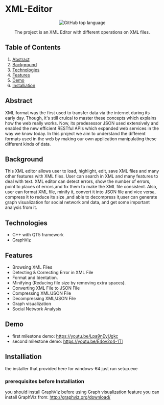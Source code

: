 # XML-Editor

<div align="center">

![GitHub top language](https://img.shields.io/badge/C%2B%2B-100.0%25-brightgreen)

The project is an XML Editor with different operations on XML files.
</div> 

## Table of Contents
1. [Abstract](#Abstract)
2. [Background](#Background)
3. [Technologies](#Technologies)
4. [Features](#Features)
5. [Demo](#Demo)
6. [Installiation](#Installiation)


## Abstract
 XML format was the first used to transfer data via the internet during its early day. Though, it's still cruical to master these concepts which explains how the web really works. Now, its predesessor JSON used extensively and enabled the new efficient RESTful APIs which expanded web services in the way we know today.
In this project we aim to understand the different formats used in the web by making our own application manipulating these different kinds of data.

## Background
This XML editor allows user to load, highlight, edit, save XML files and many other features with XML files.
User can search in XML and many features to deal with text.
XML editor can detect errors, show the number of errors, point to places of errors,and fix them to make the XML file consistent.
Also, user can format XML file, minify it, convert it into JSON file and vice versa, compress it to reduce its size
,and able to decompress it,user can generate graph visualization for social network xml data, and get some important analysis from it.

## Technologies
- C++ with QT5 framework
- GraphViz

## Features
-  Browsing XML Files
-  Detecting & Correcting Error in XML File
-  Format and Identation.
-  Minifying (Reducing file size by removing extra spaces).
-  Converting XML File to JSON File
-  Compressing XML/JSON File
-  Decompressing XML/JSON File
-  Graph visualization 
-  Social Network Analysis

## Demo
- first milestone demo: https://youtu.be/Lpa9nEyUgkc
- second milestone demo: https://youtu.be/E4ov2o4-1TI

## Installiation
the installer that provided here for windows-64
just run setup.exe

### prerequisites before Installiation
you should install GraphViz before using Graph visualization feature
you can install GraphViz from: http://graphviz.org/download/
